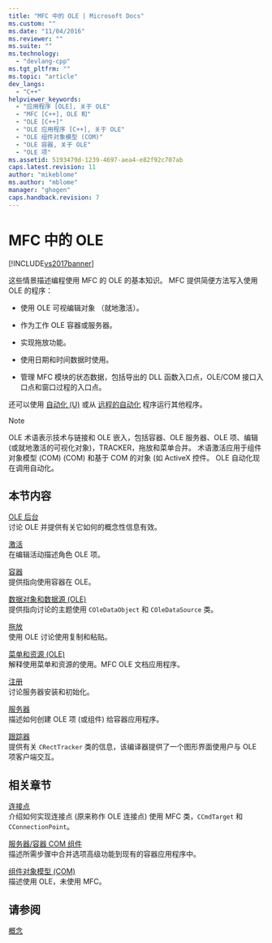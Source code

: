 ```yaml
---
title: "MFC 中的 OLE | Microsoft Docs"
ms.custom: ""
ms.date: "11/04/2016"
ms.reviewer: ""
ms.suite: ""
ms.technology: 
  - "devlang-cpp"
ms.tgt_pltfrm: ""
ms.topic: "article"
dev_langs: 
  - "C++"
helpviewer_keywords: 
  - "应用程序 [OLE], 关于 OLE"
  - "MFC [C++], OLE 和"
  - "OLE [C++]"
  - "OLE 应用程序 [C++], 关于 OLE"
  - "OLE 组件对象模型 (COM)"
  - "OLE 容器, 关于 OLE"
  - "OLE 项"
ms.assetid: 5193479d-1239-4697-aea4-e82f92c707ab
caps.latest.revision: 11
author: "mikeblome"
ms.author: "mblome"
manager: "ghogen"
caps.handback.revision: 7
---
```

# MFC 中的 OLE
[!INCLUDE[vs2017banner](../assembler/inline/includes/vs2017banner.md)]

这些情景描述编程使用 MFC 的 OLE 的基本知识。  MFC 提供简便方法写入使用 OLE 的程序：  
  
-   使用 OLE 可视编辑对象 （就地激活）。  
  
-   作为工作 OLE 容器或服务器。  
  
-   实现拖放功能。  
  
-   使用日期和时间数据时使用。  
  
-   管理 MFC 模块的状态数据，包括导出的 DLL 函数入口点，OLE\/COM 接口入口点和窗口过程的入口点。  
  
 还可以使用 [自动化 \(U\)](../mfc/automation.md) 或从 [远程的自动化](../mfc/remote-automation.md) 程序运行其他程序。  
  
> [!NOTE]
>  OLE 术语表示技术与链接和 OLE 嵌入，包括容器、OLE 服务器、OLE 项、编辑 \(或就地激活的可视化对象\)，TRACKER，拖放和菜单合并。  术语激活应用于组件对象模型 \(COM\) \(COM\) 和基于 COM 的对象 \(如 ActiveX 控件。  OLE 自动化现在调用自动化。  
  
## 本节内容  
 [OLE 后台](../mfc/ole-background.md)  
 讨论 OLE 并提供有关它如何的概念性信息有效。  
  
 [激活](../mfc/activation-cpp.md)  
 在编辑活动描述角色 OLE 项。  
  
 [容器](../mfc/containers.md)  
 提供指向使用容器在 OLE。  
  
 [数据对象和数据源 \(OLE\)](../mfc/data-objects-and-data-sources-ole.md)  
 提供指向讨论的主题使用 `COleDataObject` 和 `COleDataSource` 类。  
  
 [拖放](../mfc/drag-and-drop-ole.md)  
 使用 OLE 讨论使用复制和粘贴。  
  
 [菜单和资源 \(OLE\)](../mfc/menus-and-resources-ole.md)  
 解释使用菜单和资源的使用。MFC OLE 文档应用程序。  
  
 [注册](../mfc/registration.md)  
 讨论服务器安装和初始化。  
  
 [服务器](../mfc/servers.md)  
 描述如何创建 OLE 项 \(或组件\) 给容器应用程序。  
  
 [跟踪器](../mfc/trackers.md)  
 提供有关 `CRectTracker` 类的信息，该编译器提供了一个图形界面使用户与 OLE 项客户端交互。  
  
## 相关章节  
 [连接点](../mfc/connection-points.md)  
 介绍如何实现连接点 \(原来称作 OLE 连接点\) 使用 MFC 类，`CCmdTarget` 和 `CConnectionPoint`。  
  
 [服务器\/容器 COM 组件](../mfc/containers-advanced-features.md)  
 描述所需步骤中合并选项高级功能到现有的容器应用程序中。  
  
 [组件对象模型 \(COM\)](http://msdn.microsoft.com/library/windows/desktop/ms694363)  
 描述使用 OLE，未使用 MFC。  
  
## 请参阅  
 [概念](../mfc/mfc-concepts.md)